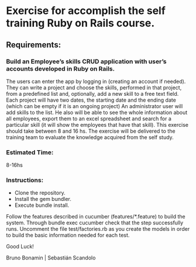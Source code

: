 # Exercise for accomplish the self training Ruby on Rails course.

## Requirements:

### Build an Employee’s skills CRUD application with user’s accounts developed in Ruby on Rails. 

The users can enter the app by logging in (creating an account  if needed). They can write a project and choose the skills, performed in that project, from a predefined list and, optionally, add a new skill to a free text field. Each project will have two dates, the starting date and the ending date (which can be empty if it is an ongoing project)
An administrator user will add skills to the list. He also will be able to see the whole information about all employees, export them to an excel spreadsheet and search for a particular skill (it will show the employees that have that skill). 
This exercise should take between 8 and 16 hs. 
The exercise will be delivered to the training team to evaluate the knowledge acquired from the self study.

### Estimated Time:  
8-16hs

### Instructions:
* Clone the repository. 
* Install the gem bundler. 
* Execute bundle install.

Follow the features described in cucumber (features/*.feature) to build the system. Through bundle exec cucumber check that the step successfully runs. Uncomment the file test/factories.rb as you create the models in order to build the basic information needed for each test.

Good Luck!

Bruno Bonamin | Sebastián Scandolo
